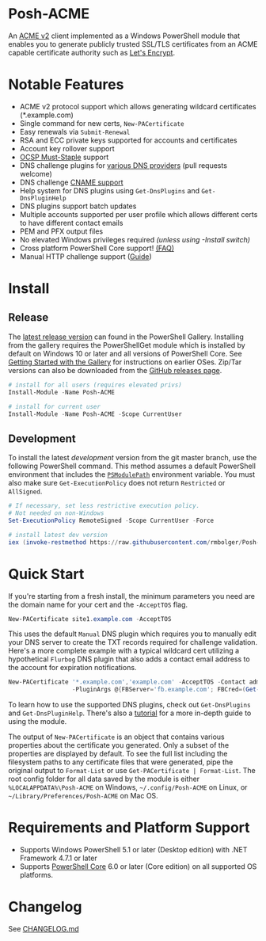 # Posh-ACME

An [ACME v2](https://tools.ietf.org/html/draft-ietf-acme-acme) client implemented as a Windows PowerShell module that enables you to generate publicly trusted SSL/TLS certificates from an ACME capable certificate authority such as [Let's Encrypt](https://letsencrypt.org/).

# Notable Features

- ACME v2 protocol support which allows generating wildcard certificates (*.example.com)
- Single command for new certs, `New-PACertificate`
- Easy renewals via `Submit-Renewal`
- RSA and ECC private keys supported for accounts and certificates
- Account key rollover support
- [OCSP Must-Staple](https://scotthelme.co.uk/ocsp-must-staple/) support
- DNS challenge plugins for [various DNS providers](https://github.com/rmbolger/Posh-ACME/wiki/List-of-Supported-DNS-Providers) (pull requests welcome)
- DNS challenge [CNAME support](https://github.com/rmbolger/Posh-ACME/blob/master/Tutorial.md#advanced-dns-challenge-aliases)
- Help system for DNS plugins using `Get-DnsPlugins` and `Get-DnsPluginHelp`
- DNS plugins support batch updates
- Multiple accounts supported per user profile which allows different certs to have different contact emails
- PEM and PFX output files
- No elevated Windows privileges required *(unless using -Install switch)*
- Cross platform PowerShell Core support! [(FAQ)](https://github.com/rmbolger/Posh-ACME/wiki/Frequently-Asked-Questions-(FAQ)#does-posh-acme-work-cross-platform-on-powershell-core)
- Manual HTTP challenge support ([Guide](https://github.com/rmbolger/Posh-ACME/wiki/%28Advanced%29-Manual-HTTP-Challenge-Validation))

# Install

## Release

The [latest release version](https://www.powershellgallery.com/packages/Posh-ACME) can found in the PowerShell Gallery. Installing from the gallery requires the PowerShellGet module which is installed by default on Windows 10 or later and all versions of PowerShell Core. See [Getting Started with the Gallery](https://www.powershellgallery.com/) for instructions on earlier OSes. Zip/Tar versions can also be downloaded from the [GitHub releases page](https://github.com/rmbolger/Posh-ACME/releases).

```powershell
# install for all users (requires elevated privs)
Install-Module -Name Posh-ACME

# install for current user
Install-Module -Name Posh-ACME -Scope CurrentUser
```

## Development

To install the latest *development* version from the git master branch, use the following PowerShell command. This method assumes a default PowerShell environment that includes the [`PSModulePath`](https://msdn.microsoft.com/en-us/library/dd878326.aspx) environment variable. You must also make sure `Get-ExecutionPolicy` does not return `Restricted` or `AllSigned`.

```powershell
# If necessary, set less restrictive execution policy.
# Not needed on non-Windows
Set-ExecutionPolicy RemoteSigned -Scope CurrentUser -Force

# install latest dev version
iex (invoke-restmethod https://raw.githubusercontent.com/rmbolger/Posh-ACME/master/instdev.ps1)
```

# Quick Start

If you're starting from a fresh install, the minimum parameters you need are the domain name for your cert and the `-AcceptTOS` flag.

```powershell
New-PACertificate site1.example.com -AcceptTOS
```

This uses the default `Manual` DNS plugin which requires you to manually edit your DNS server to create the TXT records required for challenge validation. Here's a more complete example with a typical wildcard cert utilizing a hypothetical `Flurbog` DNS plugin that also adds a contact email address to the account for expiration notifications.

```powershell
New-PACertificate '*.example.com','example.com' -AcceptTOS -Contact admin@example.com -DnsPlugin Flurbog `
                  -PluginArgs @{FBServer='fb.example.com'; FBCred=(Get-Credential)}
```

To learn how to use the supported DNS plugins, check out `Get-DnsPlugins` and `Get-DnsPluginHelp`. There's also a [tutorial](/Tutorial.md) for a more in-depth guide to using the module.

The output of `New-PACertificate` is an object that contains various properties about the certificate you generated. Only a subset of the properties are displayed by default. To see the full list including the filesystem paths to any certificate files that were generated, pipe the original output to `Format-List` or use `Get-PACertificate | Format-List`. The root config folder for all data saved by the module is either `%LOCALAPPDATA%\Posh-ACME` on Windows, `~/.config/Posh-ACME` on Linux, or `~/Library/Preferences/Posh-ACME` on Mac OS.


# Requirements and Platform Support

* Supports Windows PowerShell 5.1 or later (Desktop edition) with .NET Framework 4.7.1 or later
* Supports [PowerShell Core](https://docs.microsoft.com/en-us/powershell/scripting/powershell-scriptin) 6.0 or later (Core edition) on all supported OS platforms.

# Changelog

See [CHANGELOG.md](/CHANGELOG.md)
